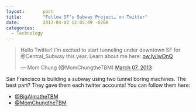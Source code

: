 ```yaml
---
layout:       post
title:        "Follow SF's Subway Project… on Twitter"
date:         2013-04-02 12:05:49 -0700
categories:
  - Technology
---
```


<blockquote class="twitter-tweet"><p>Hello Twitter! I’m excited to start tunneling under downtown SF for @Central_Subway this year. Learn about me here: <a href="http://t.co/zB4gFQ85lg" title="http://ow.ly/iwOnQ">ow.ly/iwOnQ</a></p>&mdash; Mom Chung (@MomChungtheTBM) <a href="https://twitter.com/MomChungtheTBM/status/309781295175712768">March 07, 2013</a></blockquote>
<script async src="//platform.twitter.com/widgets.js" charset="utf-8"></script>

San Francisco is building a subway using two tunnel boring machines. The best part? They gave them each twitter accounts! You can follow them here:

 *  [@BigAlmatheTBM](https://twitter.com/BigAlmatheTBM) 
 *  [@MomChungtheTBM](https://twitter.com/MomChungtheTBM) 

 
